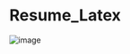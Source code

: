 # Resume_Latex
![image](https://github.com/user-attachments/assets/e7fe1375-a610-4a21-81d4-5491c79ed7a9)
